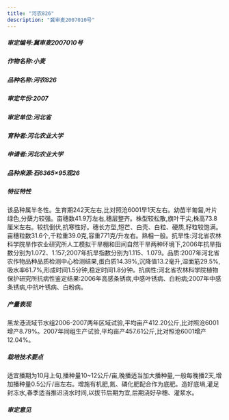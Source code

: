 ```yaml
---
title: "河农826"
description: "冀审麦2007010号"
---
```

##### 审定编号:冀审麦2007010号

##### 作物名称:小麦

##### 品种名称:河农826

##### 审定年份:2007

##### 审定单位:河北省

##### 育种者:河北农业大学

##### 申请者:河北农业大学

##### 品种来源:石6365×95观26

##### 特征特性
该品种属半冬性。生育期242天左右,比对照沧6001早1天左右。幼苗半匍匐,叶片绿色,分蘖力较强。亩穗数41.9万左右,穗层整齐。株型较松散,旗叶干尖,株高73.8厘米左右。较抗倒伏,抗寒性好。穗长方型,短芒、白壳、白粒、硬质,籽粒较饱满。亩穗粒数31.6个,千粒重39.0克,容重771克/升左右。熟相一般。抗旱性:河北省农林科学院旱作农业研究所人工模拟干旱棚和田间自然干旱两种环境下,2006年抗旱指数分别为1.072、1.157;2007年抗旱指数分别为1.115、1.079。品质:2007年河北省农作物品种品质检测中心检测结果,蛋白质14.39%,沉降值13.2毫升,湿面筋29.5%,吸水率61.7%,形成时间1.5分钟,稳定时间1.8分钟。抗病性:河北省农林科学院植物保护研究所抗病性鉴定结果:2006年高感条锈病,中感叶锈病、白粉病;2007年中感条锈病,中抗叶锈病、白粉病。

##### 产量表现
黑龙港流域节水组2006-2007两年区域试验,平均亩产412.20公斤,比对照沧6001增产8.79%。2007年同组生产试验,平均亩产457.61公斤,比对照沧6001增产12.04%。

##### 栽培技术要点
适宜播期为10月上旬,播种量10~12公斤/亩,晚播适当加大播种量,一般每晚播2天,增加播种量0.5公斤/亩左右。增施有机肥,氮、磷化肥配合作为底肥。造好底墒,灌足封冻水,春季适当推迟浇水时间,以拔节后期为宜,后期浇好孕穗、灌浆水。

##### 审定意见

